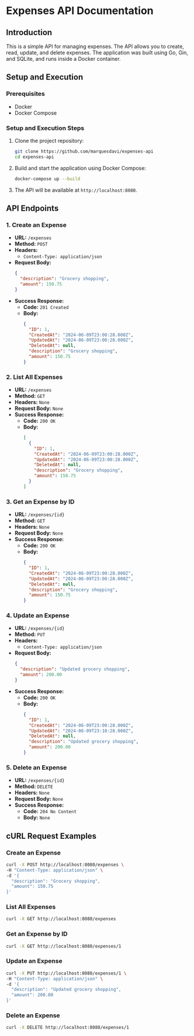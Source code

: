 
# Expenses API Documentation

## Introduction

This is a simple API for managing expenses. The API allows you to create, read, update, and delete expenses. The application was built using Go, Gin, and SQLite, and runs inside a Docker container.

## Setup and Execution

### Prerequisites

- Docker
- Docker Compose

### Setup and Execution Steps

1. Clone the project repository:
   ```sh
   git clone https://github.com/marquesdavi/expenses-api
   cd expenses-api
   ```

2. Build and start the application using Docker Compose:
   ```sh
   docker-compose up --build
   ```

3. The API will be available at `http://localhost:8080`.

## API Endpoints

### 1. Create an Expense

- **URL:** `/expenses`
- **Method:** `POST`
- **Headers:**
  - `Content-Type: application/json`
- **Request Body:**
  ```json
  {
    "description": "Grocery shopping",
    "amount": 150.75
  }
  ```
- **Success Response:**
  - **Code:** `201 Created`
  - **Body:**
    ```json
    {
      "ID": 1,
      "CreatedAt": "2024-06-09T23:00:28.000Z",
      "UpdatedAt": "2024-06-09T23:00:28.000Z",
      "DeletedAt": null,
      "description": "Grocery shopping",
      "amount": 150.75
    }
    ```

### 2. List All Expenses

- **URL:** `/expenses`
- **Method:** `GET`
- **Headers:** `None`
- **Request Body:** `None`
- **Success Response:**
  - **Code:** `200 OK`
  - **Body:**
    ```json
    [
      {
        "ID": 1,
        "CreatedAt": "2024-06-09T23:00:28.000Z",
        "UpdatedAt": "2024-06-09T23:00:28.000Z",
        "DeletedAt": null,
        "description": "Grocery shopping",
        "amount": 150.75
      }
    ]
    ```

### 3. Get an Expense by ID

- **URL:** `/expenses/{id}`
- **Method:** `GET`
- **Headers:** `None`
- **Request Body:** `None`
- **Success Response:**
  - **Code:** `200 OK`
  - **Body:**
    ```json
    {
      "ID": 1,
      "CreatedAt": "2024-06-09T23:00:28.000Z",
      "UpdatedAt": "2024-06-09T23:00:28.000Z",
      "DeletedAt": null,
      "description": "Grocery shopping",
      "amount": 150.75
    }
    ```

### 4. Update an Expense

- **URL:** `/expenses/{id}`
- **Method:** `PUT`
- **Headers:**
  - `Content-Type: application/json`
- **Request Body:**
  ```json
  {
    "description": "Updated grocery shopping",
    "amount": 200.00
  }
  ```
- **Success Response:**
  - **Code:** `200 OK`
  - **Body:**
    ```json
    {
      "ID": 1,
      "CreatedAt": "2024-06-09T23:00:28.000Z",
      "UpdatedAt": "2024-06-09T23:10:28.000Z",
      "DeletedAt": null,
      "description": "Updated grocery shopping",
      "amount": 200.00
    }
    ```

### 5. Delete an Expense

- **URL:** `/expenses/{id}`
- **Method:** `DELETE`
- **Headers:** `None`
- **Request Body:** `None`
- **Success Response:**
  - **Code:** `204 No Content`
  - **Body:** `None`

## cURL Request Examples

### Create an Expense

```sh
curl -X POST http://localhost:8080/expenses \
-H "Content-Type: application/json" \
-d '{
  "description": "Grocery shopping",
  "amount": 150.75
}'
```

### List All Expenses

```sh
curl -X GET http://localhost:8080/expenses
```

### Get an Expense by ID

```sh
curl -X GET http://localhost:8080/expenses/1
```

### Update an Expense

```sh
curl -X PUT http://localhost:8080/expenses/1 \
-H "Content-Type: application/json" \
-d '{
  "description": "Updated grocery shopping",
  "amount": 200.00
}'
```

### Delete an Expense

```sh
curl -X DELETE http://localhost:8080/expenses/1
```

